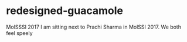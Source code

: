 # redesigned-guacamole
MolSSSI 2017
I am sitting next to Prachi Sharma in MolSSI 2017.
We both feel speely
